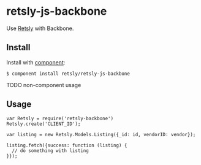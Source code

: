 # retsly-js-backbone

Use [Retsly](https://rets.ly/) with Backbone.

## Install

Install with [component](https://github.com/component/component):

    $ component install retsly/retsly-js-backbone

TODO non-component usage

## Usage

    var Retsly = require('retsly-backbone')
    Retsly.create('CLIENT_ID');

    var listing = new Retsly.Models.Listing({_id: id, vendorID: vendor});

    listing.fetch({success: function (listing) {
      // do something with listing
    }});
